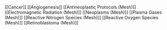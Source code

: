 [[Cancer]]
[[Angiogenesis]]
[[Antineoplastic Protocols (Mesh)]]
[[Electromagnetic Radiation (Mesh)]]
[[Neoplasms (Mesh)]]
[[Plasma Gases (Mesh)]]
[[Reactive Nitrogen Species (Mesh)]]
[[Reactive Oxygen Species (Mesh)]]
[[Retinoblastoma (Mesh)]]
